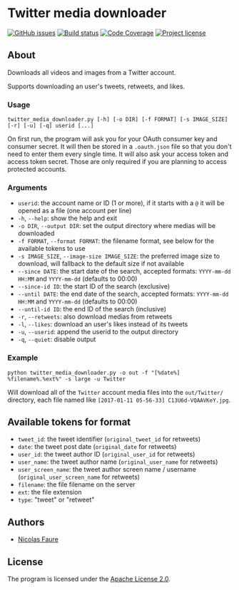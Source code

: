 # Twitter media downloader

[![GitHub issues](https://img.shields.io/github/issues/Spark-NF/twitter_media_downloader.svg)](https://github.com/Spark-NF/twitter_media_downloader/issues)
[![Build status](https://img.shields.io/github/workflow/status/Spark-NF/twitter_media_downloader/Python)](https://github.com/Spark-NF/twitter_media_downloader/actions)
[![Code Coverage](https://img.shields.io/codecov/c/github/Spark-NF/twitter_media_downloader.svg)](https://codecov.io/gh/Spark-NF/twitter_media_downloader)
[![Project license](https://img.shields.io/github/license/Spark-NF/twitter_media_downloader.svg)](https://raw.githubusercontent.com/Spark-NF/twitter_media_downloader/develop/LICENSE)

## About
Downloads all videos and images from a Twitter account.

Supports downloading an user's tweets, retweets, and likes.

### Usage
```
twitter_media_downloader.py [-h] [-o DIR] [-f FORMAT] [-s IMAGE_SIZE] [-r] [-u] [-q] userid [...]
```

On first run, the program will ask you for your OAuth consumer key and consumer secret. It will then be stored in a `.oauth.json` file so that you don't need to enter them every single time.
It will also ask your access token and access token secret. Those are only required if you are planning to access protected accounts.

### Arguments
* `userid`: the account name or ID (1 or more), if it starts with a `@` it will be opened as a file (one account per line)
* `-h`, `--help`: show the help and exit
* `-o DIR`, `--output DIR`: set the output directory where medias will be downloaded
* `-f FORMAT`, `--format FORMAT`: the filename format, see below for the available tokens to use
* `-s IMAGE_SIZE`, `--image-size IMAGE_SIZE`: the preferred image size to download, will fallback to the default size if not available
* `--since DATE`: the start date of the search, accepted formats: `YYYY-mm-dd HH:MM` and `YYYY-mm-dd` (defaults to 00:00)
* `--since-id ID`: the start ID of the search (exclusive)
* `--until DATE`: the end date of the search, accepted formats: `YYYY-mm-dd HH:MM` and `YYYY-mm-dd` (defaults to 00:00)
* `--until-id ID`: the end ID of the search (inclusive)
* `-r`, `--retweets`: also download medias from retweets
* `-l`, `--likes`: download an user's likes instead of its tweets
* `-u`, `--userid`: append the userid to the output directory
* `-q`, `--quiet`: disable output

### Example
```
python twitter_media_downloader.py -o out -f "[%date%] %filename%.%ext%" -s large -u Twitter
```

Will download all of the `Twitter` account media files into the `out/Twitter/` directory, each file named like `[2017-01-11 05-56-33] C13U6d-VQAAVKeY.jpg`.

## Available tokens for format
* `tweet_id`: the tweet identifier (`original_tweet_id` for retweets)
* `date`: the tweet post date (`original_date` for retweets)
* `user_id`: the tweet author ID (`original_user_id` for retweets)
* `user_name`: the tweet author name (`original_user_name` for retweets)
* `user_screen_name`: the tweet author screen name / username (`original_user_screen_name` for retweets)
* `filename`: the file filename on the server
* `ext`: the file extension
* `type`: "tweet" or "retweet"

## Authors
* [Nicolas Faure](https://github.com/Spark-NF)

## License
The program is licensed under the [Apache License 2.0](http://www.apache.org/licenses/LICENSE-2.0).